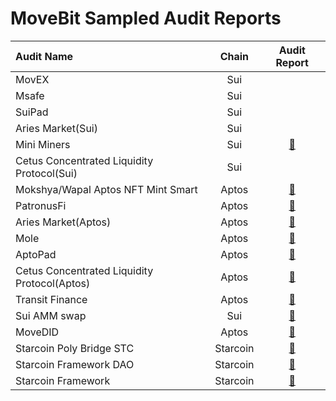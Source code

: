 # MoveBit Sampled Audit Reports

| Audit Name                        |   Chain   |                                  Audit Report                                   |
| :----------------------------- | :---------: | :-----------------------------------------------------------------------: |
| MovEX        |     Sui     |
| Msafe        |     Sui     |
| SuiPad        |     Sui     |
| Aries Market(Sui)        |     Sui     |
| Mini Miners        |     Sui     |     [📝](./Mini-Miners-Contract-Audit.pdf)          |
| Cetus Concentrated Liquidity Protocol(Sui)        |     Sui     |
| Mokshya/Wapal Aptos NFT Mint Smart        |     Aptos     |     [📝](./Mokshya-Wapal-Aptos-NFT-Mint-Smart-Contract-Audit.pdf)          |
| PatronusFi        |     Aptos     |     [📝](./PatronusFi-Contract-Audit-Report.pdf)          |
| Aries Market(Aptos)        |     Aptos     |     [📝](./Aries-Market-Contracts-Audit-Report.pdf)          |
| Mole        |     Aptos     |     [📝](./Mole-Aptos-Audit-Report.pdf)          |
| AptoPad        |     Aptos     |     [📝](./AptoPad-Aptos-Contracts-Audit-Report.pdf)          |
| Cetus Concentrated Liquidity Protocol(Aptos)        |     Aptos     |     [📝](./Cetus-Concentrated-Liquidity-Protocol-Aptos-Audit-Report.pdf)          |
| Transit Finance        |     Aptos     |     [📝](./Transit-Finance-Audit-Report.pdf)          |
| Sui AMM swap        |     Sui     |     [📝](./Sui-AMM-swap-Contracts-Audit-Report.pdf)          |
| MoveDID        |     Aptos     |     [📝](./MoveDID-Aptos-Contracts-Audit-Report.pdf)          |
| Starcoin Poly Bridge STC        |     Starcoin     |     [📝](./Starcoin-Poly-Bridge-STC-Contracts-Audit-Report.pdf)          |
| Starcoin Framework DAO        |     Starcoin     |     [📝](./Starcoin-Framework-DAO-Audit-Report.pdf)          |
| Starcoin Framework        |     Starcoin     |     [📝](./Starcoin-Framework-Audit-Report.pdf)          |


